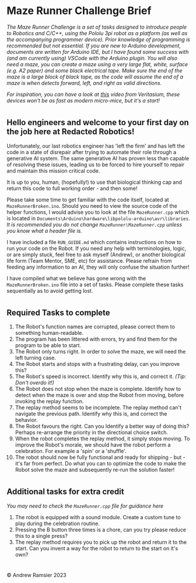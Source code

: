 # Maze Runner Challenge Brief

*The Maze Runner Challenge is a set of tasks designed to introduce people to Robotics and  C/C++, using the Pololu 3pi robot as a platform (as well as the accompanying programmer device). Prior knowledge of programming is recommended but not essential. If you are new to Arduino development, documents are written for Arduino IDE, but I have found some success with (and am currently using) VSCode with the Arduino plugin. You will also need a maze, you can create a maze using a very large flat, white, surface (e.g. A2 paper) and some black electrical tape. Make sure the end of the maze is a large block of black tape, as the code will assume the end of a maze is when detects forward, left, and right as valid directions.*

*For inspiration, you can have a look at [this](https://www.youtube.com/watch?v=ZMQbHMgK2rw) video from Veritasium, these devices won't be as fast as modern micro-mice, but it's a start!*

#
## Hello engineers and welcome to your first day on the job here at Redacted Robotics!

Unfortunately, our last robotics engineer has 'left the firm' and has left the code in a state of disrepair after trying to automate their role through a generative AI system. The same generative AI has proven less than capable of resolving these issues, leading us to be forced to hire yourself to repair and maintain this mission critical code.

It is up to you, human, (hopefully!) to use that biological thinking cap and return this code to full working order - and then some!

Please take some time to get familiar with the code itself, located at `MazeRunnerBroken.ino`. Should you need to view the source code of the helper functions, I would advise you to look at the file `MazeRunner.cpp` which is located in `Documents\Arduino\hardware\libpololu-arduino\avr\libraries`. *It is recommended you do not change `MazeRunner\MazeRunner.cpp` unless you know what a header file is.*

I have included a file `RUN_GUIDE.md` which contains instructions on how to run your code on the Robot. If you need any help with terminologies, logic, or are simply stuck, feel free to ask myself (Andrew), or another biological life form (Team Mentor, SME, etc) for assistance. Please refrain from feeding any information to an AI, they will only confuse the situation further!

I have compiled what we believe has gone wrong with the `MazeRunnerBroken.ino` file into a set of tasks. Please complete these tasks sequentially as to avoid getting lost.

#
## Required Tasks to complete

1) The Robot's function names are corrupted, please correct them to something human-readable.
2) The program has been littered with errors, try and find them for the program to be able to start.
3) The Robot only turns right. In order to solve the maze, we will need the left turning case.
4) The Robot starts and stops with a frustrating delay, can you improve this?
5) The Robot's speed is incorrect. Identify why this is, and correct it. *(Tip: Don't overdo it!)*
6) The Robot does not stop when the maze is complete. Identify how to detect when the maze is over and stop the Robot from moving, before invoking the replay function.
7) The replay method seems to be incomplete. The replay method can't navigate the previous path. Identify why this is, and correct the behavior.
8) The Robot favours the right. Can you Identify a better way of doing this? Perhaps re-arrange the priority in the directional choice switch.
9) When the robot completes the replay method, it simply stops moving. To improve the Robot's morale, we should have the robot perform a celebration. For example a 'spin' or a 'shuffle'.
10) The robot should now be fully functional and ready for shipping - but - it's far from perfect. Do what you can to optimize the code to make the Robot solve the maze and subsequently re-run the solution faster!

#
## Additional tasks for extra credit
*You may need to check the `MazeRunner.cpp` file for guidance here*


1) The robot is equipped with a sound module. Create a custom tune to play during the celebration routine.
2) Pressing the B button three times is a chore, can you try please reduce this to a single press?
2) The replay method requires you to pick up the robot and return it  to the start. Can you invent a way for the robot to return to the start on it's own?

#
&copy; Andrew Ramsier 2023
